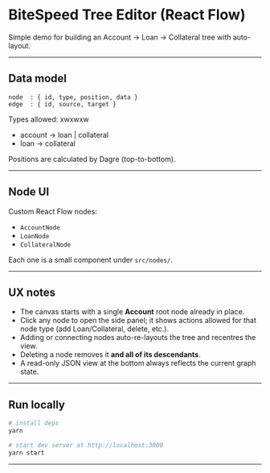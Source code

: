 # BiteSpeed Tree Editor (React Flow)

Simple demo for building an Account → Loan → Collateral tree with auto-layout.

---

## Data model

```
node  : { id, type, position, data }
edge  : { id, source, target }
```

Types allowed:
xwxwxw
* account → loan | collateral
* loan → collateral

Positions are calculated by Dagre (top-to-bottom).

---

## Node UI

Custom React Flow nodes:

* `AccountNode`
* `LoanNode`
* `CollateralNode`

Each one is a small component under `src/nodes/`.

---

## UX notes

* The canvas starts with a single **Account** root node already in place.
* Click any node to open the side panel; it shows actions allowed for that node type (add Loan/Collateral, delete, etc.).
* Adding or connecting nodes auto-re-layouts the tree and recentres the view.
* Deleting a node removes it **and all of its descendants**.
* A read-only JSON view at the bottom always reflects the current graph state.

---

## Run locally

```bash
# install deps
yarn

# start dev server at http://localhost:3000
yarn start
```

---
